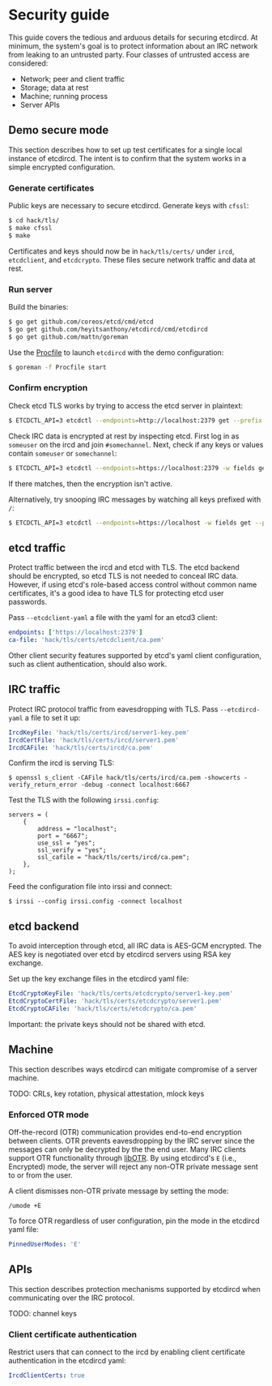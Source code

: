 # Security guide

This guide covers the tedious and arduous details for securing etcdircd. At minimum, the system's goal is to protect information about an IRC network from leaking to an untrusted party. Four classes of untrusted access are considered:

* Network; peer and client traffic
* Storage; data at rest
* Machine; running process
* Server APIs

## Demo secure mode

This section describes how to set up test certificates for a single local instance of etcdircd. The intent is to confirm that the system works in a simple encrypted configuration.

### Generate certificates

Public keys are necessary to secure etcdircd. Generate keys with `cfssl`:

```sh
$ cd hack/tls/
$ make cfssl
$ make
```

Certificates and keys should now be in `hack/tls/certs/` under `ircd`, `etcdclient`, and `etcdcrypto`. These files secure network traffic and data at rest.

### Run server

Build the binaries:

```sh
$ go get github.com/coreos/etcd/cmd/etcd
$ go get github.com/heyitsanthony/etcdircd/cmd/etcdircd
$ go get github.com/mattn/goreman
```

Use the [Procfile](Procfile) to launch `etcdircd` with the demo configuration:

```sh
$ goreman -f Procfile start
```

### Confirm encryption

Check etcd TLS works by trying to access the etcd server in plaintext:

```sh
$ ETCDCTL_API=3 etcdctl --endpoints=http://localhost:2379 get --prefix /
```

Check IRC data is encrypted at rest by inspecting etcd. First log in as `someuser` on the ircd and join `#somechannel`. Next, check if any keys or values contain `someuser` or `somechannel`:

```sh
$ ETCDCTL_API=3 etcdctl --endpoints=https://localhost:2379 -w fields get --prefix / | grep -E "(someuser|somechannel)"
```

If there matches, then the encryption isn't active.

Alternatively, try snooping IRC messages by watching all keys prefixed with `/`:

```sh
$ ETCDCTL_API=3 etcdctl --endpoints=https://localhost -w fields get --prefix /
```

## etcd traffic

Protect traffic between the ircd and etcd with TLS. The etcd backend should be encrypted, so etcd TLS is not needed to conceal IRC data. However, if using etcd's role-based access control without common name certificates, it's a good idea to have TLS for protecting etcd user passwords.

Pass `--etcdclient-yaml` a file with the yaml for an etcd3 client:

```yaml
endpoints: ['https://localhost:2379']
ca-file: 'hack/tls/certs/etcdclient/ca.pem'
```

Other client security features supported by etcd's yaml client configuration, such as client authentication, should also work.

## IRC traffic

Protect IRC protocol traffic from eavesdropping with TLS. Pass `--etcdircd-yaml` a file to set it up:

```yaml
IrcdKeyFile: 'hack/tls/certs/ircd/server1-key.pem'
IrcdCertFile: 'hack/tls/certs/ircd/server1.pem'
IrcdCAFile: 'hack/tls/certs/ircd/ca.pem'
```

Confirm the ircd is serving TLS:

```
$ openssl s_client -CAFile hack/tls/certs/ircd/ca.pem -showcerts -verify_return_error -debug -connect localhost:6667 
```

Test the TLS with the following `irssi.config`:

```
servers = (
	{
		address = "localhost";
		port = "6667";
		use_ssl = "yes";
		ssl_verify = "yes";
		ssl_cafile = "hack/tls/certs/ircd/ca.pem";
	},
);
```

Feed the configuration file into irssi and connect:

```
$ irssi --config irssi.config -connect localhost
```

## etcd backend

To avoid interception through etcd, all IRC data is AES-GCM encrypted. The AES key is negotiated over etcd by etcdircd servers using RSA key exchange.

Set up the key exchange files in the etcdircd yaml file:

```yaml
EtcdCryptoKeyFile: 'hack/tls/certs/etcdcrypto/server1-key.pem'
EtcdCryptoCertFile: 'hack/tls/certs/etcdcrypto/server1.pem'
EtcdCryptoCAFile: 'hack/tls/certs/etcdcrypto/ca.pem'
```

Important: the private keys should not be shared with etcd.

## Machine

This section describes ways etcdircd can mitigate compromise of a server machine.

TODO: CRLs, key rotation, physical attestation, mlock keys

### Enforced OTR mode

Off-the-record (OTR) communication provides end-to-end encryption between clients. OTR prevents eavesdropping by the IRC server since the messages can only be decrypted by the the end user. Many IRC clients support OTR functionality through [libOTR](https://otr.cypherpunks.ca/). By using etcdircd's `E` (i.e., Encrypted) mode, the server will reject any non-OTR private message sent to or from the user.

A client dismisses non-OTR private message by setting the mode:

```
/umode +E
```

To force OTR regardless of user configuration, pin the mode in the etcdircd yaml file:

```yaml
PinnedUserModes: 'E'
```

## APIs

This section describes protection mechanisms supported by etcdircd when communicating over the IRC protocol.

TODO: channel keys

### Client certificate authentication

Restrict users that can connect to the ircd by enabling client certificate authentication in the etcdircd yaml:

```yaml
IrcdClientCerts: true
```

